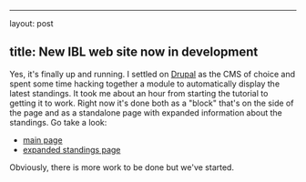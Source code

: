 <hr />

<p>layout: post</p>

<h2>title: New IBL web site  now in development</h2>

<p>Yes, it's finally up and running.  I settled on <a href="http://www.drupal.org">Drupal</a> as the CMS of choice and spent some time hacking together a module to automatically display the latest standings.  It took me about an hour from starting the tutorial to getting it to work.  Right now it's done both as a "block" that's on the side of the page and as a standalone page with expanded information about the standings. Go take a look:</p>

<ul>
<li><a href="http://www-dev.ibl.org">main page</a></li>
<li><a href="http://www-dev.ibl.org/standings">expanded standings page</a></li>
</ul>

<p>Obviously, there is more work to be done but we've started.</p>
